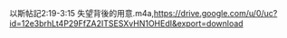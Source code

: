 以斯帖記2:19-3:15 失望背後的用意.m4a,https://drive.google.com/u/0/uc?id=12e3brhLt4P29FfZA2ITSESXvHN1OHEdI&export=download